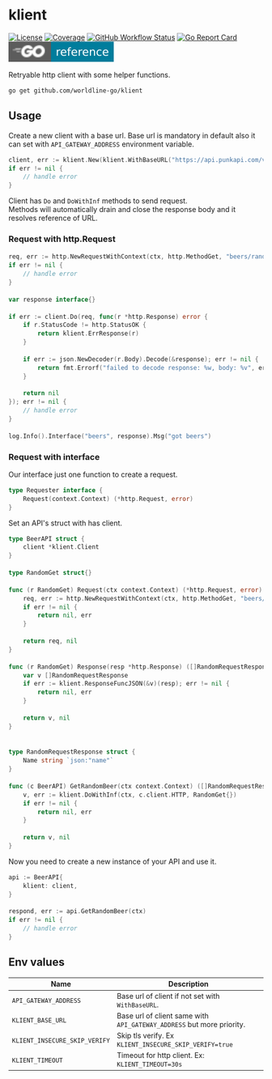 # klient

[![License](https://img.shields.io/github/license/worldline-go/klient?color=red&style=flat-square)](https://raw.githubusercontent.com/worldline-go/klient/main/LICENSE)
[![Coverage](https://img.shields.io/sonar/coverage/worldline-go_klient?logo=sonarcloud&server=https%3A%2F%2Fsonarcloud.io&style=flat-square)](https://sonarcloud.io/summary/overall?id=worldline-go_klient)
[![GitHub Workflow Status](https://img.shields.io/github/actions/workflow/status/worldline-go/klient/test.yml?branch=main&logo=github&style=flat-square&label=ci)](https://github.com/worldline-go/klient/actions)
[![Go Report Card](https://goreportcard.com/badge/github.com/worldline-go/klient?style=flat-square)](https://goreportcard.com/report/github.com/worldline-go/klient)
[![Go PKG](https://raw.githubusercontent.com/worldline-go/guide/main/badge/custom/reference.svg)](https://pkg.go.dev/github.com/worldline-go/klient)


Retryable http client with some helper functions.

```sh
go get github.com/worldline-go/klient
```

## Usage

Create a new client with a base url. Base url is mandatory in default also it can set with `API_GATEWAY_ADDRESS` environment variable.

```go
client, err := klient.New(klient.WithBaseURL("https://api.punkapi.com/v2/"))
if err != nil {
    // handle error
}
```

Client has `Do` and `DoWithInf` methods to send request.  
Methods will automatically drain and close the response body and it resolves reference of URL.

### Request with http.Request

```go
req, err := http.NewRequestWithContext(ctx, http.MethodGet, "beers/random", nil)
if err != nil {
	// handle error
}

var response interface{}

if err := client.Do(req, func(r *http.Response) error {
	if r.StatusCode != http.StatusOK {
		return klient.ErrResponse(r)
	}

	if err := json.NewDecoder(r.Body).Decode(&response); err != nil {
		return fmt.Errorf("failed to decode response: %w, body: %v", err, klient.LimitedResponse(r))
	}

	return nil
}); err != nil {
	// handle error
}

log.Info().Interface("beers", response).Msg("got beers")
```

### Request with interface

Our interface just one function to create a request.

```go
type Requester interface {
	Request(context.Context) (*http.Request, error)
}
```

Set an API's struct with has client.

```go
type BeerAPI struct {
	client *klient.Client
}

type RandomGet struct{}

func (r RandomGet) Request(ctx context.Context) (*http.Request, error) {
	req, err := http.NewRequestWithContext(ctx, http.MethodGet, "beers/random", nil)
	if err != nil {
		return nil, err
	}

	return req, nil
}

func (r RandomGet) Response(resp *http.Response) ([]RandomRequestResponse, error) {
	var v []RandomRequestResponse
	if err := klient.ResponseFuncJSON(&v)(resp); err != nil {
		return nil, err
	}

	return v, nil
}


type RandomRequestResponse struct {
	Name string `json:"name"`
}

func (c BeerAPI) GetRandomBeer(ctx context.Context) ([]RandomRequestResponse, error) {
	v, err := klient.DoWithInf(ctx, c.client.HTTP, RandomGet{})
	if err != nil {
		return nil, err
	}

	return v, nil
}
```

Now you need to create a new instance of your API and use it.

```go
api := BeerAPI{
    klient: client,
}

respond, err := api.GetRandomBeer(ctx)
if err != nil {
    // handle error
}
```

## Env values

| Name                          | Description                                                           |
| ----------------------------- | --------------------------------------------------------------------- |
| `API_GATEWAY_ADDRESS`         | Base url of client if not set with `WithBaseURL`.                     |
| `KLIENT_BASE_URL`             | Base url of client same with `API_GATEWAY_ADDRESS` but more priority. |
| `KLIENT_INSECURE_SKIP_VERIFY` | Skip tls verify. Ex `KLIENT_INSECURE_SKIP_VERIFY=true`                |
| `KLIENT_TIMEOUT`              | Timeout for http client. Ex: `KLIENT_TIMEOUT=30s`                     |

